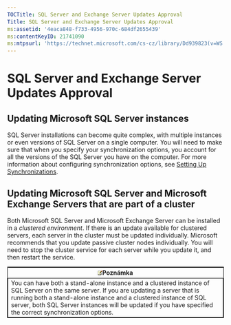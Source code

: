 ```yaml
---
TOCTitle: SQL Server and Exchange Server Updates Approval
Title: SQL Server and Exchange Server Updates Approval
ms:assetid: '4eaca848-f733-4956-970c-684df2655439'
ms:contentKeyID: 21741090
ms:mtpsurl: 'https://technet.microsoft.com/cs-cz/library/Dd939823(v=WS.10)'
---
```


SQL Server and Exchange Server Updates Approval
===============================================

Updating Microsoft SQL Server instances
---------------------------------------

SQL Server installations can become quite complex, with multiple instances or even versions of SQL Server on a single computer. You will need to make sure that when you specify your synchronization options, you account for all the versions of the SQL Server you have on the computer. For more information about configuring synchronization options, see [Setting Up Synchronizations](https://technet.microsoft.com/885cf0be-9cdf-4c45-a54f-944bf1f35a48).

Updating Microsoft SQL Server and Microsoft Exchange Servers that are part of a cluster
---------------------------------------------------------------------------------------

Both Microsoft SQL Server and Microsoft Exchange Server can be installed in a *clustered environment*. If there is an update available for clustered servers, each server in the cluster must be updated individually. Microsoft recommends that you update passive cluster nodes individually. You will need to stop the cluster service for each server while you update it, and then restart the service.

 
<table style="border:1px solid black;">
<colgroup>
<col width="100%" />
</colgroup>
<thead>
<tr class="header">
<th><img src="images/Dd939823.note(WS.10).gif" />Poznámka</th>
</tr>
</thead>
<tbody>
<tr class="odd">
<td style="border:1px solid black;">You can have both a stand-alone instance and a clustered instance of SQL Server on the same server. If you are updating a server that is running both a stand-alone instance and a clustered instance of SQL server, both SQL Server instances will be updated if you have specified the correct synchronization options.
</td>
</tr>
</tbody>
</table>
